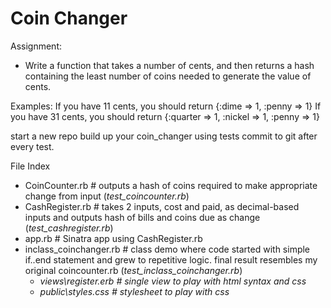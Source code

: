 # Coin Changer 

Assignment:
- Write a function that takes a number of cents, and then returns a hash containing the least number of coins needed to generate the value of cents.

Examples:
If you have 11 cents, you should return {:dime => 1, :penny => 1}
If you have 31 cents, you should return {:quarter => 1, :nickel => 1, :penny  => 1}

start a new repo
build up your coin_changer using tests
commit to git after every test.

File Index

- CoinCounter.rb # outputs a hash of coins required to make appropriate change from input (*test_coincounter.rb*)
- CashRegister.rb # takes 2 inputs, cost and paid, as decimal-based inputs and outputs hash of bills and coins due as change (*test_cashregister.rb*)
- app.rb # Sinatra app using CashRegister.rb
- inclass_coinchanger.rb # class demo where code started with simple if..end statement and grew to repetitive logic.  final result resembles my original coincounter.rb (*test_inclass_coinchanger.rb*)
	- *views\register.erb # single view to play with html syntax and css*
	- *public\styles.css # stylesheet to play with css*